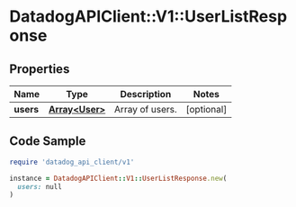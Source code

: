 # DatadogAPIClient::V1::UserListResponse

## Properties

| Name | Type | Description | Notes |
| ---- | ---- | ----------- | ----- |
| **users** | [**Array&lt;User&gt;**](User.md) | Array of users. | [optional] |

## Code Sample

```ruby
require 'datadog_api_client/v1'

instance = DatadogAPIClient::V1::UserListResponse.new(
  users: null
)
```

